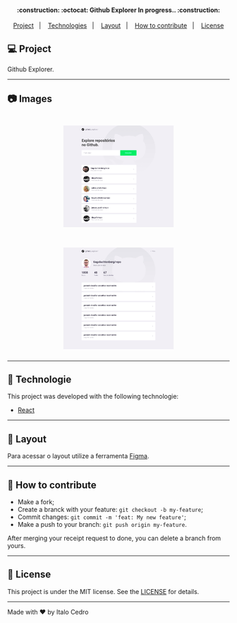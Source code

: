 <h4 align="center">
:construction: :octocat: Github Explorer In progress.. :construction:
</h4>

<p align="center">
  <a href="#-project">Project</a>&nbsp;&nbsp;&nbsp;|&nbsp;&nbsp;&nbsp;
  <a href="#rocket-Technologies">Technologies</a>&nbsp;&nbsp;&nbsp;|&nbsp;&nbsp;&nbsp;
  <a href="#-layout">Layout</a>&nbsp;&nbsp;&nbsp;|&nbsp;&nbsp;&nbsp;
  <a href="#-how-to-contribute">How to contribute</a>&nbsp;&nbsp;&nbsp;|&nbsp;&nbsp;&nbsp;
  <a href="#memo-license">License</a>
</p>

## 💻 Project

Github Explorer.

---

## :camera: Images

<h1 align="center">
    <img alt="Github Explorer" title="#home" src="assets/home.png" width="250px" />
</h1>

<h1 align="center">
    <img alt="Github Explorer" title="#details" src="./assets/details.png" width="250px" />
</h1>

---
## :rocket: Technologie

This project was developed with the following technologie:

- [React](https://reactjs.org)

---

## 🔖 Layout

Para acessar o layout utilize a ferramenta [Figma](https://www.figma.com/file/HOCmxfrElzLpI75LdzFLia/Github-Explorer?node-id=0%3A1).

---

## 🤔 How to contribute

- Make a fork;
- Create a branck with your feature: `git checkout -b my-feature`;
- Commit changes: `git commit -m 'feat: My new feature'`;
- Make a push to your branch: `git push origin my-feature`.

After merging your receipt request to done, you can delete a branch from yours.

---

## :memo: License

This project is under the MIT license. See the [LICENSE](LICENSE.md) for details.

---

Made with ♥ by Italo Cedro
